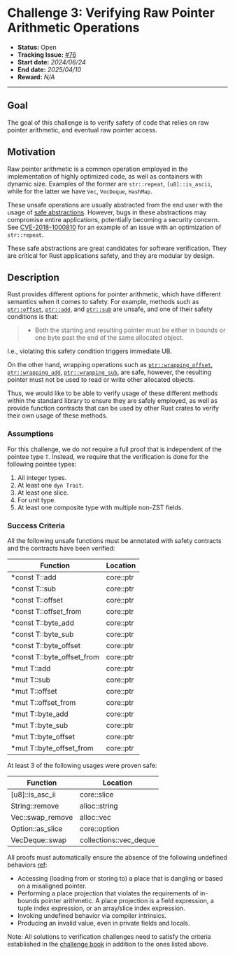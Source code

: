# Challenge 3: Verifying Raw Pointer Arithmetic Operations

- **Status:** Open
- **Tracking Issue:** [#76](https://github.com/model-checking/verify-rust-std/issues/76)
- **Start date:** *2024/06/24*
- **End date:** *2025/04/10*
- **Reward:** *N/A*

-------------------


## Goal

The goal of this challenge is to verify safety of code that relies on raw pointer arithmetic, and eventual
raw pointer access.

## Motivation

Raw pointer arithmetic is a common operation employed in the implementation of highly optimized code,
as well as containers with dynamic size.
Examples of the former are `str::repeat`, `[u8]::is_ascii`,
while for the latter we have `Vec`, `VecDeque`, `HashMap`.

These unsafe operations are usually abstracted from the end user with the usage of
[safe abstractions](https://doc.rust-lang.org/beta/book/ch19-01-unsafe-rust.html#creating-a-safe-abstraction-over-unsafe-code).
However, bugs in these abstractions may compromise entire applications, potentially becoming a security concern.
See [CVE-2018-1000810](https://www.cvedetails.com/cve/CVE-2018-1000810/) for an example of an issue with an
optimization of `str::repeat`.

These safe abstractions are great candidates for software verification.
They are critical for Rust applications safety, and they are modular by design.

## Description

Rust provides different options for pointer arithmetic, which have different semantics when it comes to safety.
For example, methods such as [`ptr::offset`](https://doc.rust-lang.org/std/primitive.pointer.html#method.offset),
[`ptr::add`](https://doc.rust-lang.org/std/primitive.pointer.html#method.add),
and [`ptr::sub`](https://doc.rust-lang.org/std/primitive.pointer.html#method.sub)
are unsafe, and one of their safety conditions is that:
> - Both the starting and resulting pointer must be either in bounds or one byte past the end of the same allocated object.

I.e., violating this safety condition triggers immediate UB.

On the other hand, wrapping operations such as
[`ptr::wrapping_offset`](https://doc.rust-lang.org/std/primitive.pointer.html#method.wrapping_offset),
[`ptr::wrapping_add`](https://doc.rust-lang.org/std/primitive.pointer.html#method.wrapping_add),
[`ptr::wrapping_sub`](https://doc.rust-lang.org/std/primitive.pointer.html#method.wrapping_sub),
are safe, however, the resulting pointer must not be used to read or write other allocated objects.

Thus, we would like to be able to verify usage of these different methods within the standard library
to ensure they are safely employed,
as well as provide function contracts that can be used by other Rust crates to verify their own usage of these methods.

### Assumptions

For this challenge, we do not require a full proof that is independent of the pointee type `T`.
Instead, we require that the verification is done for the following pointee types:
1. All integer types.
2. At least one `dyn Trait`.
3. At least one slice.
4. For unit type.
5. At least one composite type with multiple non-ZST fields.

### Success Criteria

All the following unsafe functions must be annotated with safety contracts and the contracts have been verified:

| Function                    | Location |
|-----------------------------|----------|
| *const T::add              | core::ptr       |
| *const T::sub              | core::ptr       |
| *const T::offset           | core::ptr       |
| *const T::offset_from      | core::ptr       |
| *const T::byte_add         | core::ptr       |
| *const T::byte_sub         | core::ptr       |
| *const T::byte_offset      | core::ptr       |
| *const T::byte_offset_from | core::ptr       |
| *mut T::add              | core::ptr       |
| *mut T::sub              | core::ptr       |
| *mut T::offset           | core::ptr       |
| *mut T::offset_from      | core::ptr       |
| *mut T::byte_add         | core::ptr       |
| *mut T::byte_sub         | core::ptr       |
| *mut T::byte_offset      | core::ptr       |
| *mut T::byte_offset_from | core::ptr       |

At least 3 of the following usages were proven safe:

| Function          | Location      |
|-------------------|---------------|
| \[u8\]::is_asc_ii | core::slice   |
| String::remove    | alloc::string |
 | Vec::swap_remove | alloc::vec |
 | Option::as_slice | core::option |
 | VecDeque::swap   | collections::vec_deque |

All proofs must automatically ensure the absence of the following undefined behaviors [ref](https://github.com/rust-lang/reference/blob/142b2ed77d33f37a9973772bd95e6144ed9dce43/src/behavior-considered-undefined.md):

- Accessing (loading from or storing to) a place that is dangling or based on a misaligned pointer.
- Performing a place projection that violates the requirements of in-bounds pointer arithmetic.
A place projection is a field expression, a tuple index expression, or an array/slice index expression.
- Invoking undefined behavior via compiler intrinsics.
- Producing an invalid value, even in private fields and locals.

Note: All solutions to verification challenges need to satisfy the criteria established in the [challenge book](../general-rules.md)
in addition to the ones listed above.

